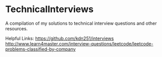 # TechnicalInterviews
A compilation of my solutions to technical interview
questions and other resources.

Helpful Links:
https://github.com/kdn251/interviews
http://www.learn4master.com/interview-questions/leetcode/leetcode-problems-classified-by-company

